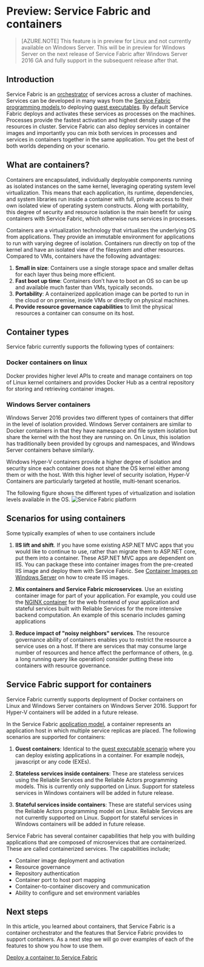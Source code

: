 <properties
   pageTitle="Overview of Service Fabric and Containers | Microsoft Azure"
   description="An overview of Service Fabric and the use of containers to deploy microservice applications. This article provides an overview of how containers can be used and the capabilities available in Service Fabric"
   services="service-fabric"
   documentationCenter=".net"
   authors="msfussell"
   manager=""
   editor=""/>

<tags
   ms.service="service-fabric"
   ms.devlang="dotnet"
   ms.topic="article"
   ms.tgt_pltfrm="NA"
   ms.workload="NA"
   ms.date="09/25/2016"
   ms.author="msfussell"/>

# Preview: Service Fabric and containers 

>[AZURE.NOTE] This feature is in preview for Linux and not currently available on Windows Server. This will be in preview for Windows Server on the next release of Service Fabric after Windows Server 2016 GA and fully support in the subsequent release after that.

## Introduction
Service Fabric is an [orchestrator](service-fabric-cluster-resource-manager-introduction.md) of services across a cluster of machines. Services can be developed in many ways from the [Service Fabric programming models ](service-fabric-choose-framework.md) to deploying [guest executables](service-fabric-deploy-existing-app.md). By default Service Fabric deploys and activates these services as processes on the machines. Processes provide the fastest activation and highest density usage of the resources in cluster. Service Fabric can also deploy services in container images and importantly you can mix both services in processes and services in containers together in the same application. You get the best of both worlds depending on your scenario.

## What are containers?
Containers are encapsulated, individually deployable components running as isolated instances on the same kernel, leveraging operating system level virtualization. This means that each application, its runtime, dependencies, and system libraries run inside a container with full, private access to their own isolated view of operating system constructs. Along with portability, this degree of security and resource isolation is the main benefit for using containers with Service Fabric, which otherwise runs services in processes. 

Containers are a virtualization technology that virtualizes the underlying OS from applications. They provide an immutable environment for applications to run with varying degree of isolation. Containers run directly on top of the kernel and have an isolated view of the filesystem and other resources. Compared to VMs, containers have the following advantages:
1.	**Small in size**: Containers use a single storage space and smaller deltas for each layer thus being more efficient.
2.	**Fast boot up time**: Containers don’t have to boot an OS so can be up and available much faster than VMs, typically seconds.
3.	**Portability**: A containerized application image can be ported to run in the cloud or on premise, inside VMs or directly on physical machines.
4.	**Provide resource governance capabilities** to limit the physical resources a container can consume on its host.

## Container types
Service fabric currently supports the following types of containers:

### Docker containers on linux
Docker provides higher level APIs to create and manage containers on top of Linux kernel containers and provides Docker Hub as a central repository for storing and retrieving container images. 

### Windows Server containers
Windows Server 2016 provides two different types of containers that differ in the level of isolation provided. Windows Server containers are similar to Docker containers in that they have namespace and file system isolation but share the kernel with the host they are running on. On Linux, this isolation has traditionally been provided by cgroups and namespaces, and Windows Server containers behave similarly. 

Windows Hyper-V containers provide a higher degree of isolation and security since each container does not share the OS kernel either among them or with the host. With this higher level of security isolation, Hyper-V Containers are particularly targeted at hostile, multi-tenant scenarios.

The following figure shows the different types of virtualization and isolation levels available in the OS.
![Service Fabric platform][Image1]

## Scenarios for using containers
Some typically examples of when to use containers include

1) **IIS lift and shift**. If you have some existing ASP.NET MVC apps that you would like to continue to use, rather than migrate them to ASP.NET core, put them into a container. These ASP.NET MVC apps are dependent on IIS. You can package these into container images from the pre-created IIS image and deploy them with Service Fabric. See [Container Images on Windows Server](https://msdn.microsoft.com/virtualization/windowscontainers/quick_start/quick_start_images) on how to create IIS images.


2) **Mix containers and Service Fabric microservices**. Use an existing container image for part of your application. For example, you could use the [NGINX container](https://hub.docker.com/_/nginx/) for the web frontend of your application and stateful services built with Reliable Services for the more intensive backend computation. An example of this scenario includes gaming applications


3) **Reduce impact of "noisy neighbors" services**. The resource governance ability of containers enables you to restrict the resource a service uses on a host. If there are services that may consume large number of resources and hence affect the performance of others, (e.g. a long running query like operation) consider putting these into containers with resource governance.

## Service Fabric support for containers
Service Fabric currently supports deployment of Docker containers on Linux and Windows Server containers on Windows Server 2016. Support for Hyper-V containers will be added in a future release. 

In the Service Fabric [application model](service-fabric-application-model.md), a container represents an application host in which multiple service replicas are placed. The following scenarios are supported for containers:

1.	**Guest containers**: Identical to the [guest executable scenario](service-fabric-deploy-existing-app.md)  where you can deploy existing applications in a container. For example nodejs, javascript or any code (EXEs).

2.	**Stateless services inside containers**: These are stateless services using the Reliable Services and the Reliable Actors programming models. This is currently only supported on Linux. Support for stateless services in Windows containers will be added in future release.
 
3.	**Stateful services inside containers**: These are stateful services using the Reliable Actors programming model on Linux. Reliable Services are not currently supported on Linux.  Support for stateful services in Windows containers will be added in future release.

Service Fabric has several container capabilities that help you with building applications that are composed of microservices that are containerized. These are called containerized services. The capabilities include;

- Container image deployment and activation
- Resource governance
- Repository authentication
- Container port to host port mapping
- Container-to-container discovery and communication
- Ability to configure and set environment variables

## Next steps
In this article, you learned about containers, that Service Fabric is a container orchestrator and the features that Service Fabric provides to support containers. As a next step we will go over examples of each of the features to show you how to use them. 

[Deploy a container to Service Fabric](service-fabric-deploy-container.md)

[Image1]: media/service-fabric-containers/Service-Fabric-Types-of-Isolation.png

